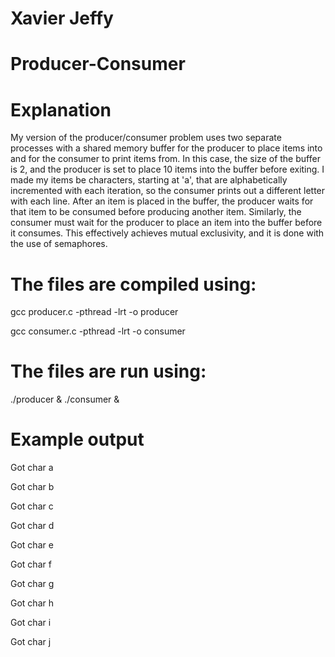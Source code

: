 # Xavier Jeffy
# Producer-Consumer

# Explanation
My version of the producer/consumer problem uses two separate processes with a shared memory buffer for the 
producer to place items into and for the consumer to print items from. In this case, the size of the buffer 
is 2, and the producer is set to place 10 items into the buffer before exiting. I made my items be characters, 
starting at 'a', that are alphabetically incremented with each iteration, so the consumer prints out a different 
letter with each line. After an item is placed in the buffer, the producer waits for that item to be consumed 
before producing another item. Similarly, the consumer must wait for the producer to place an item into the 
buffer before it consumes. This effectively achieves mutual exclusivity, and it is done with the use of semaphores. 

# The files are compiled using:
gcc producer.c -pthread -lrt -o producer

gcc consumer.c -pthread -lrt -o consumer

# The files are run using:
./producer & ./consumer &

# Example output
Got char a

Got char b

Got char c

Got char d

Got char e

Got char f

Got char g

Got char h

Got char i

Got char j
